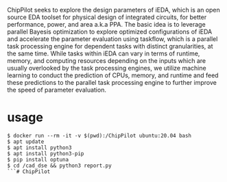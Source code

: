 ChipPilot seeks to explore the design parameters of iEDA, which is an open source EDA toolset for physical design of integrated circuits, for better performance, power, and area a.k.a PPA. The basic idea is to leverage parallel Bayesis optimization to explore optimized configurations of iEDA and accelerate the parameter evaluation using taskflow, which is a parallel task processing engine for dependent tasks with distinct granularities, at the same time. While tasks within iEDA can vary in terms of runtime, memory, and computing resources depending on the inputs which are usually overlooked by the task processing engines, we utilize machine learning to conduct the prediction of CPUs, memory, and runtime and feed these predictions to the parallel task processing engine to further improve the speed of parameter evaluation.  

# usage

```shell
$ docker run --rm -it -v $(pwd):/ChipPilot ubuntu:20.04 bash
$ apt update
$ apt install python3
$ apt install python3-pip
$ pip install optuna
$ cd /cad_dse && python3 report.py
```# ChipPilot
